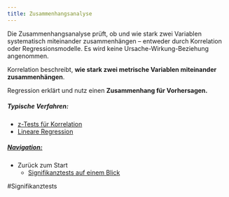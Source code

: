 ```yaml
---
title: Zusammenhangsanalyse
---
```


Die Zusammenhangsanalyse prüft, ob und wie stark zwei Variablen systematisch miteinander zusammenhängen – entweder durch Korrelation oder Regressionsmodelle.
Es wird keine Ursache-Wirkung-Beziehung angenommen.

Korrelation beschreibt, **wie stark zwei metrische Variablen miteinander zusammenhängen**.

Regression erklärt und nutz einen **Zusammenhang für Vorhersagen.**

##### Typische Verfahren:

* [z-Tests für Korrelation](/z-tests-fuer-korrelation)
* [Lineare Regression](/lineare-regression)

##### <u>Navigation:</u>

* Zurück zum Start
  * [Signifikanztests auf einem Blick](/signifikanztests-auf-einem-Blick)

\#Signifikanztests
